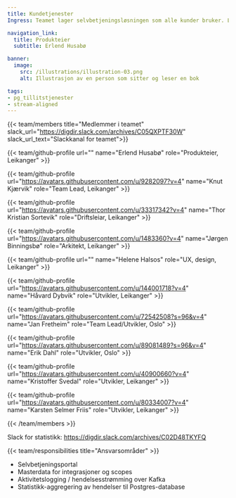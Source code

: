 ```yaml
---
title: Kundetjenester
Ingress: Teamet lager selvbetjeningsløsningen som alle kunder bruker. Løsningen holder masterdata for produktene som FEL har ansvar for. Teamet lager også en Kafka-basert hendelse- og statistikk-løsning som blant annet brukes til bruksstatikk, brukerstøtte og faktureringsformål.

navigation_link:
  title: Produkteier
  subtitle: Erlend Husabø

banner:
  image:
    src: /illustrations/illustration-03.png
    alt: Illustrasjon av en person som sitter og leser en bok

tags:
- pg_tillitstjenester
- stream-aligned
---
```


{{< team/members title="Medlemmer i teamet" slack_url="https://digdir.slack.com/archives/C05QXPTF30W" slack_url_text="Slackkanal for teamet">}}

  {{< team/github-profile url="" name="Erlend Husabø" role="Produkteier,  Leikanger" >}}

  {{< team/github-profile url="https://avatars.githubusercontent.com/u/9282097?v=4" name="Knut Kjærvik" role="Team Lead, Leikanger" >}}

  {{< team/github-profile url="https://avatars.githubusercontent.com/u/33317342?v=4" name="Thor Kristian Sortevik" role="Driftsleiar, Leikanger" >}}

   {{< team/github-profile url="https://avatars.githubusercontent.com/u/1483360?v=4" name="Jørgen Binningsbø" role="Arkitekt,  Leikanger" >}}

  {{< team/github-profile url="" name="Helene Halsos" role="UX, design,  Leikanger" >}}

  {{< team/github-profile url="https://avatars.githubusercontent.com/u/144001718?v=4" name="Håvard Dybvik" role="Utvikler, Leikanger" >}}

  {{< team/github-profile url="https://avatars.githubusercontent.com/u/72542508?s=96&v=4" name="Jan Fretheim" role="Team Lead/Utvikler, Oslo" >}}

  {{< team/github-profile url="https://avatars.githubusercontent.com/u/89081489?s=96&v=4" name="Erik Dahl" role="Utvikler, Oslo" >}}

  {{< team/github-profile url="https://avatars.githubusercontent.com/u/40900660?v=4" name="Kristoffer Svedal" role="Utvikler, Leikanger" >}}

  {{< team/github-profile url="https://avatars.githubusercontent.com/u/80334007?v=4" name="Karsten Selmer Friis" role="Utvikler, Leikanger" >}}

{{< /team/members >}}

Slack for statistikk: https://digdir.slack.com/archives/C02D48TKYFQ


{{< team/responsibilities title="Ansvarsområder" >}}

- Selvbetjeningsportal
- Masterdata for integrasjoner og scopes
- Aktivitetslogging / hendelsesstrømming over Kafka
- Statistikk-aggregering av hendelser til Postgres-database